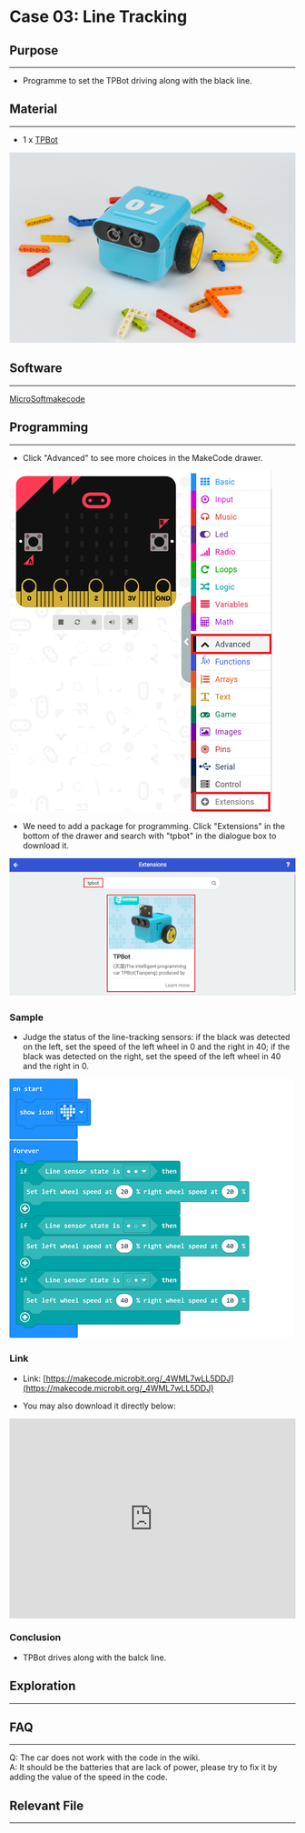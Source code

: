 # Case 03: Line Tracking 

## Purpose
---
- Programme to set the TPBot driving along with the black line. 

## Material
---

- 1 x [TPBot](https://item.taobao.com/item.htm?spm=a1z10.5-c-s.w4002-18602834185.41.68d15ccfBFHNPy&id=618758535761)



![](./images/TPBot_tianpeng_case_01_01.png)





## Software
---
[MicroSoftmakecode](https://makecode.microbit.org/#)


## Programming
---


- Click "Advanced" to see more choices in the MakeCode drawer. 

![](./images/TPBot_tianpeng_case_01_02.png)

- We need to add a package for programming. Click "Extensions" in the bottom of the drawer and search with "tpbot" in the dialogue box to download it.  

![](./images/TPBot_tianpeng_case_01_03.png)

### Sample
- Judge the status of the line-tracking sensors: if the black was detected on the left, set the speed of the left wheel in 0 and the right in 40; if the black was detected on the right, set the speed of the left wheel in 40 and the right in 0. 


![](./images/TPBot_tianpeng_case_03_04.png)

### Link
- Link: [https://makecode.microbit.org/_4WML7wLL5DDJ](https://makecode.microbit.org/_4WML7wLL5DDJ)

- You may also download it directly below:

<div style="position:relative;height:0;padding-bottom:70%;overflow:hidden;"><iframe style="position:absolute;top:0;left:0;width:100%;height:100%;" src="https://makecode.microbit.org/#pub:_4WML7wLL5DDJ" frameborder="0" sandbox="allow-popups allow-forms allow-scripts allow-same-origin"></iframe></div>  


### Conclusion


- TPBot drives along with the balck line. 


## Exploration
---


## FAQ
---
Q: The car does not work with the code in the wiki.     
A: It should be the batteries that are lack of power, please try to fix it by adding the value of the speed in the code. 

## Relevant File
---

